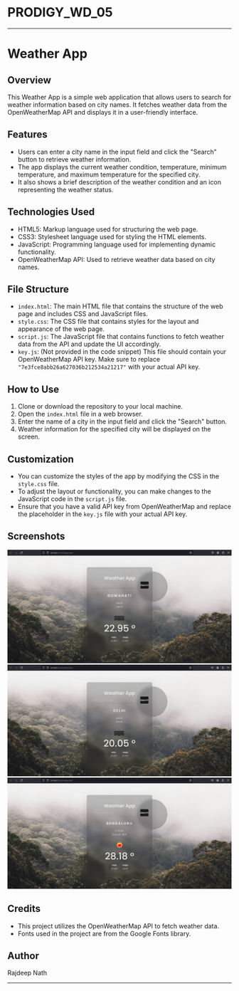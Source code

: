 # PRODIGY_WD_05
-----

# Weather App

## Overview

This Weather App is a simple web application that allows users to search for weather information based on city names. It fetches weather data from the OpenWeatherMap API and displays it in a user-friendly interface.

## Features

- Users can enter a city name in the input field and click the "Search" button to retrieve weather information.
- The app displays the current weather condition, temperature, minimum temperature, and maximum temperature for the specified city.
- It also shows a brief description of the weather condition and an icon representing the weather status.

## Technologies Used

- HTML5: Markup language used for structuring the web page.
- CSS3: Stylesheet language used for styling the HTML elements.
- JavaScript: Programming language used for implementing dynamic functionality.
- OpenWeatherMap API: Used to retrieve weather data based on city names.

## File Structure

- `index.html`: The main HTML file that contains the structure of the web page and includes CSS and JavaScript files.
- `style.css`: The CSS file that contains styles for the layout and appearance of the web page.
- `script.js`: The JavaScript file that contains functions to fetch weather data from the API and update the UI accordingly.
- `key.js`: (Not provided in the code snippet) This file should contain your OpenWeatherMap API key. Make sure to replace `"7e3fce8abb26a627036b212534a21217"` with your actual API key.

## How to Use

1. Clone or download the repository to your local machine.
2. Open the `index.html` file in a web browser.
3. Enter the name of a city in the input field and click the "Search" button.
4. Weather information for the specified city will be displayed on the screen.

## Customization

- You can customize the styles of the app by modifying the CSS in the `style.css` file.
- To adjust the layout or functionality, you can make changes to the JavaScript code in the `script.js` file.
- Ensure that you have a valid API key from OpenWeatherMap and replace the placeholder in the `key.js` file with your actual API key.

## Screenshots 
![Weather App ScreenShots](./Screenshots/WeatherG.png)
![Weather App ScreenShots](./Screenshots/WeatherD.png)
![Weather App ScreenShots](./Screenshots/WeatherB.png)

## Credits

- This project utilizes the OpenWeatherMap API to fetch weather data.
- Fonts used in the project are from the Google Fonts library.

## Author

Rajdeep Nath

---


